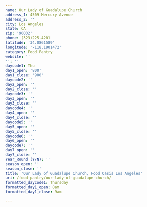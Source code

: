 ```yaml
---
name: Our Lady of Guadalupe Church
address_1: 4509 Mercury Avenue
address_2: ''
city: Los Angeles
state: CA
zip: '90032'
phone: (323)225-4201
latitude: '34.0861589'
longitude: '-118.1901472'
category: Food Pantry
website: ''
'': ''
daycode1: Thu
day1_open: '800'
day1_close: '900'
daycode2: ''
day2_open: ''
day2_close: ''
daycode3: ''
day3_open: ''
day3_close: ''
daycode4: ''
day4_open: ''
day4_close: ''
daycode5: ''
day5_open: ''
day5_close: ''
daycode6: ''
day6_open: ''
daycode7: ''
day7_open: ''
day7_close: ''
Year_Round (Y/N): ''
season_open: ''
season_close: ''
title: 'Our Lady of Guadalupe Church, Food Oasis Los Angeles'
uri: /food-pantry/our-lady-of-guadalupe-church/
formatted_daycode1: Thursday
formatted_day1_open: 8am
formatted_day1_close: 9am

---
```

